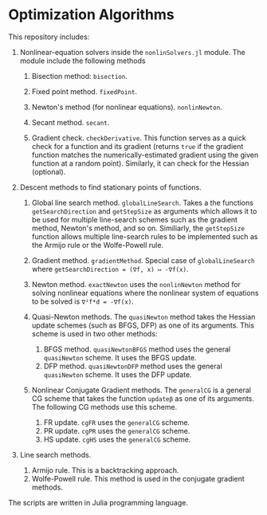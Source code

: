 # Optimization Algorithms

This repository includes:
1.  Nonlinear-equation solvers inside the `nonlinSolvers.jl` module. The module include the following methods
    1. Bisection method: `bisection`.
    2. Fixed point method. `fixedPoint`.
    3. Newton's method (for nonlinear equations). `nonlinNewton`.
    4. Secant method. `secant`.

    5. Gradient check. `checkDerivative`. This function serves as a quick check for a function and its gradient (returns `true` if the gradient function matches the numerically-estimated gradient using the given function at a random point). Similarly, it can check for the Hessian (optional).

2. Descent methods to find stationary points of functions.
    1. Global line search method. `globalLineSearch`. Takes a the functions `getSearchDirection` and `getStepSize` as arguments which allows it to be used for multiple line-search schemes such as the gradient method, Newton's method, and so on. Similiarly, the `getStepSize` function allows multiple line-search rules to be implemented such as the Armijo rule or the Wolfe-Powell rule.

    2. Gradient method. `gradientMethod`. Special case of `globalLineSearch` where `getSearchDirection = (∇f, x) ↦ -∇f(x)`.
    3. Newton method. `exactNewton` uses the `nonlinNewton` method for solving nonlinear equations where the nonlinear system of equations to be solved is `∇²f*d = -∇f(x)`.
    4. Quasi-Newton methods. The `quasiNewton` method takes the Hessian update schemes (such as BFGS, DFP) as one of its arguments. This scheme is used in two other methods:
        1.  BFGS method. `quasiNewtonBFGS` method uses the general `quasiNewton` scheme. It uses the BFGS update.
        2.  DFP method. `quasiNewtonDFP` method uses the general `quasiNewton` scheme. It uses the DFP update.
    5. Nonlinear Conjugate Gradient methods. The `generalCG` is a general CG scheme that takes the function `updateβ` as one of its arguments. The following CG methods use this scheme.
        1. FR update. `cgFR` uses the `generalCG` scheme.
        1. PR update. `cgPR` uses the `generalCG` scheme.
        1. HS update. `cgHS` uses the `generalCG` scheme.

3. Line search methods.
    1. Armijo rule. This is a backtracking approach.
    2. Wolfe-Powell rule. This method is used in the conjugate gradient methods.


The scripts are written in Julia programming language.

